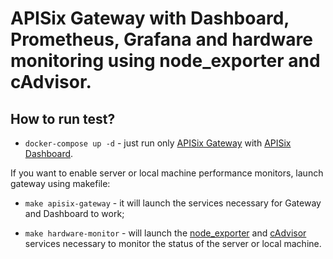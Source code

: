 # APISix Gateway with Dashboard, Prometheus, Grafana and hardware monitoring using node_exporter and cAdvisor.

## How to run test?
* `docker-compose up -d` - just run only [APISix Gateway](https://apisix.apache.org/) with [APISix Dashboard](https://apisix.apache.org/docs/dashboard/USER_GUIDE).

If you want to enable server or local machine performance monitors, launch gateway using makefile:

* `make apisix-gateway` - it will launch the services necessary for Gateway and Dashboard to work;

* `make hardware-monitor` - will launch the [node_exporter](https://github.com/prometheus/node_exporter) and [cAdvisor](https://github.com/google/cadvisor) services necessary to monitor the status of the server or local machine.

